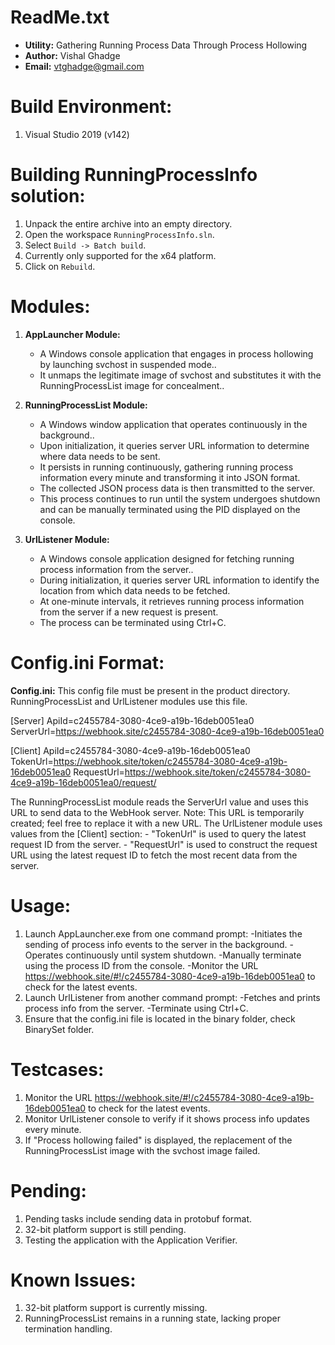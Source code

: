 ReadMe.txt
==========

- **Utility:** Gathering Running Process Data Through Process Hollowing
- **Author:** Vishal Ghadge
- **Email:** vtghadge@gmail.com

Build Environment:
==================

1. Visual Studio 2019 (v142)

Building RunningProcessInfo solution:
==============================

1. Unpack the entire archive into an empty directory.
2. Open the workspace `RunningProcessInfo.sln`.
3. Select `Build -> Batch build`.
4. Currently only supported for the x64 platform.
5. Click on `Rebuild`.

Modules:
========

1. **AppLauncher Module:**
    - A Windows console application that engages in process hollowing by launching svchost in suspended mode..
    - It unmaps the legitimate image of svchost and substitutes it with the RunningProcessList image for concealment..

2. **RunningProcessList Module:**
    - A Windows window application that operates continuously in the background..
    - Upon initialization, it queries server URL information to determine where data needs to be sent.
    - It persists in running continuously, gathering running process information every minute and transforming it into JSON format.
    - The collected JSON process data is then transmitted to the server.
    - This process continues to run until the system undergoes shutdown and can be manually terminated using the PID displayed on the console.

3. **UrlListener Module:**
    - A Windows console application designed for fetching running process information from the server..
    - During initialization, it queries server URL information to identify the location from which data needs to be fetched.
    - At one-minute intervals, it retrieves running process information from the server if a new request is present.
    - The process can be terminated using Ctrl+C.

Config.ini Format:
===================

**Config.ini:**
This config file must be present in the product directory. RunningProcessList and UrlListener modules use this file.

[Server]
ApiId=c2455784-3080-4ce9-a19b-16deb0051ea0
ServerUrl=https://webhook.site/c2455784-3080-4ce9-a19b-16deb0051ea0

[Client]
ApiId=c2455784-3080-4ce9-a19b-16deb0051ea0
TokenUrl=https://webhook.site/token/c2455784-3080-4ce9-a19b-16deb0051ea0
RequestUrl=https://webhook.site/token/c2455784-3080-4ce9-a19b-16deb0051ea0/request/

The RunningProcessList module reads the ServerUrl value and uses this URL to send data to the WebHook server.
Note: This URL is temporarily created; feel free to replace it with a new URL.
The UrlListener module uses values from the [Client] section:
	- "TokenUrl" is used to query the latest request ID from the server.
	- "RequestUrl" is used to construct the request URL using the latest request ID to fetch the most recent data from the server.

Usage:
=======
1. Launch AppLauncher.exe from one command prompt:
	-Initiates the sending of process info events to the server in the background.
	-Operates continuously until system shutdown.
	-Manually terminate using the process ID from the console.
	-Monitor the URL https://webhook.site/#!/c2455784-3080-4ce9-a19b-16deb0051ea0 to check for the latest events.
2. Launch UrlListener from another command prompt:
	-Fetches and prints process info from the server.
	-Terminate using Ctrl+C.
3. Ensure that the config.ini file is located in the binary folder, check BinarySet folder.	
	
Testcases:
==========
1. Monitor the URL https://webhook.site/#!/c2455784-3080-4ce9-a19b-16deb0051ea0 to check for the latest events.
2. Monitor UrlListener console to verify if it shows process info updates every minute.
3. If "Process hollowing failed" is displayed, the replacement of the RunningProcessList image with the svchost image failed.

Pending:
========
1. Pending tasks include sending data in protobuf format.
2. 32-bit platform support is still pending.
3. Testing the application with the Application Verifier.

Known Issues:
=============
1. 32-bit platform support is currently missing.
2. RunningProcessList remains in a running state, lacking proper termination handling.